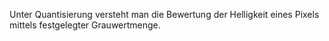 Unter Quantisierung versteht man die Bewertung der Helligkeit eines Pixels mittels festgelegter Grauwertmenge.